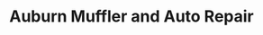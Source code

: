 ---
title: "Auburn Muffler and Auto Repair"
url: /auburn/auburn-muffler-and-auto-repair/
shop: Autowerkstatt
---